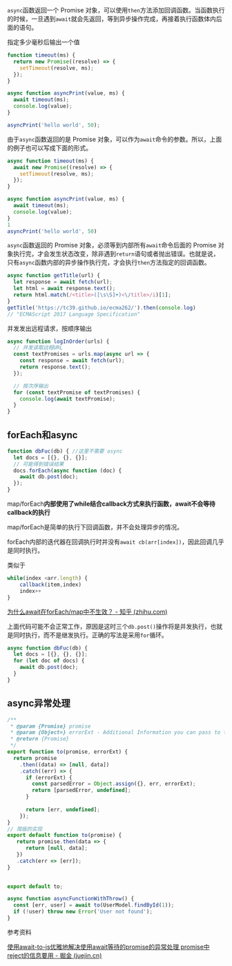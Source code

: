 `async`函数返回一个 Promise 对象，可以使用`then`方法添加回调函数。当函数执行的时候，一旦遇到`await`就会先返回，等到异步操作完成，再接着执行函数体内后面的语句。

指定多少毫秒后输出一个值

```js
function timeout(ms) {
  return new Promise((resolve) => {
    setTimeout(resolve, ms);
  });
}

async function asyncPrint(value, ms) {
  await timeout(ms);
  console.log(value);
}

asyncPrint('hello world', 50);
```

由于`async`函数返回的是 Promise 对象，可以作为`await`命令的参数。所以，上面的例子也可以写成下面的形式。

```js
async function timeout(ms) {
  await new Promise((resolve) => {
    setTimeout(resolve, ms);
  });
}

async function asyncPrint(value, ms) {
  await timeout(ms);
  console.log(value);
}
1
asyncPrint('hello world', 50)
```

`async`函数返回的 Promise 对象，必须等到内部所有`await`命令后面的 Promise 对象执行完，才会发生状态改变，除非遇到`return`语句或者抛出错误。也就是说，只有`async`函数内部的异步操作执行完，才会执行`then`方法指定的回调函数。

```javascript
async function getTitle(url) {
  let response = await fetch(url);
  let html = await response.text();
  return html.match(/<title>([\s\S]+)<\/title>/i)[1];
}
getTitle('https://tc39.github.io/ecma262/').then(console.log)
// "ECMAScript 2017 Language Specification"
```

并发发出远程请求，按顺序输出

```javascript
async function logInOrder(urls) {
  // 并发读取远程URL
  const textPromises = urls.map(async url => {
    const response = await fetch(url);
    return response.text();
  });

  // 按次序输出
  for (const textPromise of textPromises) {
    console.log(await textPromise);
  }
}
```

## forEach和async

```js
function dbFuc(db) { //这里不需要 async
  let docs = [{}, {}, {}];
  // 可能得到错误结果
  docs.forEach(async function (doc) {
    await db.post(doc);
  });
}
```

map/forEach**内部使用了while结合callback方式来执行函数，await不会等待callback的执行**

map/forEach是简单的执行下回调函数，并不会处理异步的情况。

forEach内部的迭代器在回调执行时并没有`await cb(arr[index])`，因此回调几乎是同时执行。

类似于

```js
while(index <arr.length) {
    callback(item,index)
    index++
}
```

[为什么await在forEach/map中不生效？ - 知乎 (zhihu.com)](https://zhuanlan.zhihu.com/p/566467454)

上面代码可能不会正常工作，原因是这时三个`db.post()`操作将是并发执行，也就是同时执行，而不是继发执行。正确的写法是采用`for`循环。

```js
async function dbFuc(db) {
  let docs = [{}, {}, {}];
  for (let doc of docs) {
    await db.post(doc);
  }
}
```

## async异常处理

```js
/**  
 * @param {Promise} promise  
 * @param {Object=} errorExt - Additional Information you can pass to the err object  
 * @return {Promise}  
 */  
export function to(promise, errorExt) {  
  return promise  
    .then((data) => [null, data])  
    .catch((err) => {  
      if (errorExt) {  
        const parsedError = Object.assign({}, err, errorExt);  
        return [parsedError, undefined];  
      }  
  
      return [err, undefined];  
    });  
}  
// 简版的实现
export default function to(promise) {
   return promise.then(data => {
      return [null, data];
   })
   .catch(err => [err]);
}

  
export default to;

async function asyncFunctionWithThrow() {
  const [err, user] = await to(UserModel.findById(1));
  if (!user) throw new Error('User not found');
}

```

参考资料

[使用await-to-js优雅地解决使用await等待的promise的异常处理 promise中reject的信息要用 - 掘金 (juejin.cn)](https://juejin.cn/post/7076243357256646663)
